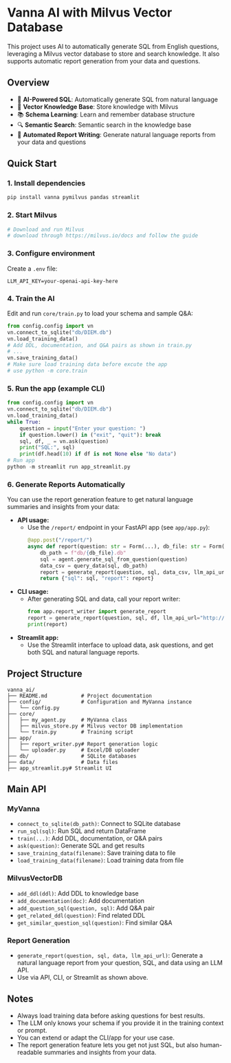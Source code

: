 # Vanna AI with Milvus Vector Database

This project uses AI to automatically generate SQL from English questions, leveraging a Milvus vector database to store and search knowledge. It also supports automatic report generation from your data and questions.

## Overview

- 🤖 **AI-Powered SQL**: Automatically generate SQL from natural language
- 🧠 **Vector Knowledge Base**: Store knowledge with Milvus
- 📚 **Schema Learning**: Learn and remember database structure
- 🔍 **Semantic Search**: Semantic search in the knowledge base
- 📝 **Automated Report Writing**: Generate natural language reports from your data and questions

## Quick Start

### 1. Install dependencies
```bash
pip install vanna pymilvus pandas streamlit
```

### 2. Start Milvus
```bash
# Download and run Milvus
# download through https://milvus.io/docs and follow the guide
```

### 3. Configure environment
Create a `.env` file:
```
LLM_API_KEY=your-openai-api-key-here
```

### 4. Train the AI
Edit and run `core/train.py` to load your schema and sample Q&A:
```python
from config.config import vn
vn.connect_to_sqlite("db/DIEM.db")
vn.load_training_data()
# Add DDL, documentation, and Q&A pairs as shown in train.py
# ...
vn.save_training_data()
# Make sure load training data before excute the app
# use python -m core.train 
```

### 5. Run the app (example CLI)
```python
from config.config import vn
vn.connect_to_sqlite("db/DIEM.db")
vn.load_training_data()
while True:
    question = input("Enter your question: ")
    if question.lower() in ("exit", "quit"): break
    sql, df, _ = vn.ask(question)
    print("SQL:", sql)
    print(df.head(10) if df is not None else "No data")
# Run app
python -m streamlit run app_streamlit.py
```

### 6. Generate Reports Automatically
You can use the report generation feature to get natural language summaries and insights from your data:

- **API usage:**
  - Use the `/report/` endpoint in your FastAPI app (see `app/app.py`):
    ```python
    @app.post("/report/")
    async def report(question: str = Form(...), db_file: str = Form(...)):
        db_path = f"db/{db_file}.db"
        sql = agent.generate_sql_from_question(question)
        data_csv = query_data(sql, db_path)
        report = generate_report(question, sql, data_csv, llm_api_url="http://localhost:8001")
        return {"sql": sql, "report": report}
    ```
- **CLI usage:**
  - After generating SQL and data, call your report writer:
    ```python
    from app.report_writer import generate_report
    report = generate_report(question, sql, df, llm_api_url="http://localhost:8001")
    print(report)
    ```
- **Streamlit app:**
  - Use the Streamlit interface to upload data, ask questions, and get both SQL and natural language reports.

## Project Structure

```
vanna_ai/
├── README.md           # Project documentation
├── config/             # Configuration and MyVanna instance
│   └── config.py
├── core/
│   ├── my_agent.py     # MyVanna class
│   ├── milvus_store.py # Milvus vector DB implementation
│   └── train.py        # Training script
├── app/
│   ├── report_writer.py# Report generation logic
│   └── uploader.py     # Excel/DB uploader
├── db/                 # SQLite databases
├── data/               # Data files
├── app_streamlit.py# Streamlit UI
```

## Main API

### MyVanna
- `connect_to_sqlite(db_path)`: Connect to SQLite database
- `run_sql(sql)`: Run SQL and return DataFrame
- `train(...)`: Add DDL, documentation, or Q&A pairs
- `ask(question)`: Generate SQL and get results
- `save_training_data(filename)`: Save training data to file
- `load_training_data(filename)`: Load training data from file

### MilvusVectorDB
- `add_ddl(ddl)`: Add DDL to knowledge base
- `add_documentation(doc)`: Add documentation
- `add_question_sql(question, sql)`: Add Q&A pair
- `get_related_ddl(question)`: Find related DDL
- `get_similar_question_sql(question)`: Find similar Q&A

### Report Generation
- `generate_report(question, sql, data, llm_api_url)`: Generate a natural language report from your question, SQL, and data using an LLM API.
- Use via API, CLI, or Streamlit as shown above.

## Notes
- Always load training data before asking questions for best results.
- The LLM only knows your schema if you provide it in the training context or prompt.
- You can extend or adapt the CLI/app for your use case.
- The report generation feature lets you get not just SQL, but also human-readable summaries and insights from your data. 
